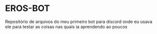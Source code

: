 # EROS-BOT
Repositório de arquivos do meu primeiro bot para discord onde eu usava ele para testar as coisas nas quais ia aprendendo ao poucos
